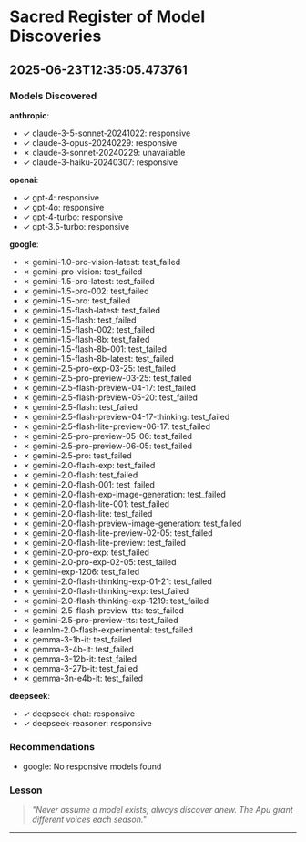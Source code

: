 # Sacred Register of Model Discoveries


## 2025-06-23T12:35:05.473761

### Models Discovered

**anthropic**:
- ✓ claude-3-5-sonnet-20241022: responsive
- ✓ claude-3-opus-20240229: responsive
- ✗ claude-3-sonnet-20240229: unavailable
- ✓ claude-3-haiku-20240307: responsive

**openai**:
- ✓ gpt-4: responsive
- ✓ gpt-4o: responsive
- ✓ gpt-4-turbo: responsive
- ✓ gpt-3.5-turbo: responsive

**google**:
- ✗ gemini-1.0-pro-vision-latest: test_failed
- ✗ gemini-pro-vision: test_failed
- ✗ gemini-1.5-pro-latest: test_failed
- ✗ gemini-1.5-pro-002: test_failed
- ✗ gemini-1.5-pro: test_failed
- ✗ gemini-1.5-flash-latest: test_failed
- ✗ gemini-1.5-flash: test_failed
- ✗ gemini-1.5-flash-002: test_failed
- ✗ gemini-1.5-flash-8b: test_failed
- ✗ gemini-1.5-flash-8b-001: test_failed
- ✗ gemini-1.5-flash-8b-latest: test_failed
- ✗ gemini-2.5-pro-exp-03-25: test_failed
- ✗ gemini-2.5-pro-preview-03-25: test_failed
- ✗ gemini-2.5-flash-preview-04-17: test_failed
- ✗ gemini-2.5-flash-preview-05-20: test_failed
- ✗ gemini-2.5-flash: test_failed
- ✗ gemini-2.5-flash-preview-04-17-thinking: test_failed
- ✗ gemini-2.5-flash-lite-preview-06-17: test_failed
- ✗ gemini-2.5-pro-preview-05-06: test_failed
- ✗ gemini-2.5-pro-preview-06-05: test_failed
- ✗ gemini-2.5-pro: test_failed
- ✗ gemini-2.0-flash-exp: test_failed
- ✗ gemini-2.0-flash: test_failed
- ✗ gemini-2.0-flash-001: test_failed
- ✗ gemini-2.0-flash-exp-image-generation: test_failed
- ✗ gemini-2.0-flash-lite-001: test_failed
- ✗ gemini-2.0-flash-lite: test_failed
- ✗ gemini-2.0-flash-preview-image-generation: test_failed
- ✗ gemini-2.0-flash-lite-preview-02-05: test_failed
- ✗ gemini-2.0-flash-lite-preview: test_failed
- ✗ gemini-2.0-pro-exp: test_failed
- ✗ gemini-2.0-pro-exp-02-05: test_failed
- ✗ gemini-exp-1206: test_failed
- ✗ gemini-2.0-flash-thinking-exp-01-21: test_failed
- ✗ gemini-2.0-flash-thinking-exp: test_failed
- ✗ gemini-2.0-flash-thinking-exp-1219: test_failed
- ✗ gemini-2.5-flash-preview-tts: test_failed
- ✗ gemini-2.5-pro-preview-tts: test_failed
- ✗ learnlm-2.0-flash-experimental: test_failed
- ✗ gemma-3-1b-it: test_failed
- ✗ gemma-3-4b-it: test_failed
- ✗ gemma-3-12b-it: test_failed
- ✗ gemma-3-27b-it: test_failed
- ✗ gemma-3n-e4b-it: test_failed

**deepseek**:
- ✓ deepseek-chat: responsive
- ✓ deepseek-reasoner: responsive

### Recommendations

- google: No responsive models found

### Lesson

> *"Never assume a model exists; always discover anew. The Apu grant different voices each season."*

---
